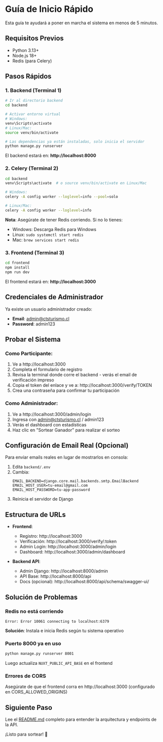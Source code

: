 # Guía de Inicio Rápido

Esta guía te ayudará a poner en marcha el sistema en menos de 5 minutos.

## Requisitos Previos

- Python 3.13+
- Node.js 18+
- Redis (para Celery)

## Pasos Rápidos

### 1. Backend (Terminal 1)

```bash
# Ir al directorio backend
cd backend

# Activar entorno virtual
# Windows:
venv\Scripts\activate
# Linux/Mac:
source venv/bin/activate

# Las dependencias ya están instaladas, solo inicia el servidor
python manage.py runserver
```

El backend estará en: **http://localhost:8000**

### 2. Celery (Terminal 2)

```bash
cd backend
venv\Scripts\activate  # o source venv/bin/activate en Linux/Mac

# Windows:
celery -A config worker --loglevel=info --pool=solo

# Linux/Mac:
celery -A config worker --loglevel=info
```

**Nota**: Asegúrate de tener Redis corriendo. Si no lo tienes:
- Windows: Descarga Redis para Windows
- Linux: `sudo systemctl start redis`
- Mac: `brew services start redis`

### 3. Frontend (Terminal 3)

```bash
cd frontend
npm install
npm run dev
```

El frontend estará en: **http://localhost:3000**

## Credenciales de Administrador

Ya existe un usuario administrador creado:

- **Email**: admin@ctsturismo.cl
- **Password**: admin123

## Probar el Sistema

### Como Participante:

1. Ve a http://localhost:3000
2. Completa el formulario de registro
3. Revisa la terminal donde corre el backend - verás el email de verificación impreso
4. Copia el token del enlace y ve a: http://localhost:3000/verify/TOKEN
5. Crea una contraseña para confirmar tu participación

### Como Administrador:

1. Ve a http://localhost:3000/admin/login
2. Ingresa con admin@ctsturismo.cl / admin123
3. Verás el dashboard con estadísticas
4. Haz clic en "Sortear Ganador" para realizar el sorteo

## Configuración de Email Real (Opcional)

Para enviar emails reales en lugar de mostrarlos en consola:

1. Edita `backend/.env`
2. Cambia:
   ```
   EMAIL_BACKEND=django.core.mail.backends.smtp.EmailBackend
   EMAIL_HOST_USER=tu-email@gmail.com
   EMAIL_HOST_PASSWORD=tu-app-password
   ```
3. Reinicia el servidor de Django

## Estructura de URLs

- **Frontend**:
  - Registro: http://localhost:3000
  - Verificación: http://localhost:3000/verify/:token
  - Admin Login: http://localhost:3000/admin/login
  - Dashboard: http://localhost:3000/admin/dashboard

- **Backend API**:
  - Admin Django: http://localhost:8000/admin
  - API Base: http://localhost:8000/api
  - Docs (opcional): http://localhost:8000/api/schema/swagger-ui/

## Solución de Problemas

### Redis no está corriendo
```
Error: Error 10061 connecting to localhost:6379
```
**Solución**: Instala e inicia Redis según tu sistema operativo

### Puerto 8000 ya en uso
```bash
python manage.py runserver 8001
```
Luego actualiza `NUXT_PUBLIC_API_BASE` en el frontend

### Errores de CORS
Asegúrate de que el frontend corra en http://localhost:3000 (configurado en CORS_ALLOWED_ORIGINS)

## Siguiente Paso

Lee el [README.md](README.md) completo para entender la arquitectura y endpoints de la API.

¡Listo para sortear! 🎉

